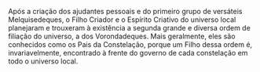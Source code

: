 ﻿Após a criação dos ajudantes pessoais e do primeiro grupo de versáteis Melquisedeques, o Filho Criador e o Espírito Criativo do universo local planejaram e trouxeram à existência a segunda grande e diversa ordem de filiação do universo, a dos Vorondadeques. Mais geralmente, eles são conhecidos como os Pais da Constelação, porque um Filho dessa ordem é, invariavelmente, encontrado à frente do governo de cada constelação em todo o universo local.